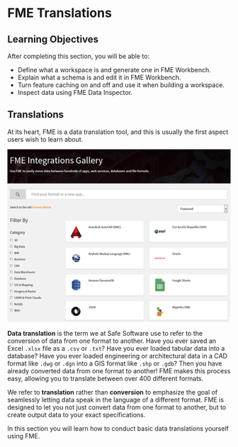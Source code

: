 # FME Translations

## Learning Objectives

After completing this section, you will be able to:
- Define what a workspace is and generate one in FME Workbench.
- Explain what a schema is and edit it in FME Workbench.
- Turn feature caching on and off and use it when building a workspace.
- Inspect data using FME Data Inspector.

## Translations

At its heart, FME is a data translation tool, and this is usually the first aspect users wish to learn about.

![](./Images/Img1.000.TranslationIntro.png)

**Data translation** is the term we at Safe Software use to refer to the conversion of data from one format to another. Have you ever saved an Excel `.xlsx` file as a `.csv` or `.txt`? Have you ever loaded tabular data into a database? Have you ever loaded engineering or architectural data in a CAD format like `.dwg` or `.dgn` into a GIS format like `.shp` or `.gdb`? Then you have already converted data from one format to another! FME makes this process easy, allowing you to translate between over 400 different formats.

We refer to **translation** rather than **conversion** to emphasize the goal of seamlessly letting data speak in the language of a different format. FME is designed to let you not just convert data from one format to another, but to create output data to your exact specifications.

In this section you will learn how to conduct basic data translations yourself using FME.
